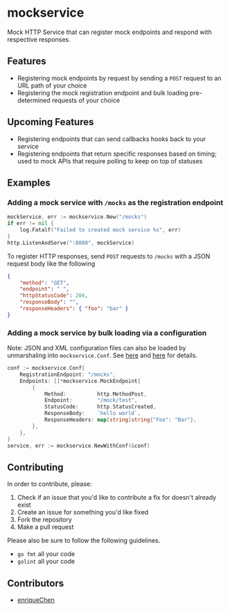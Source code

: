 # mockservice

Mock HTTP Service that can register mock endpoints and respond with respective responses.

## Features

- Registering mock endpoints by request by sending a `POST` request to an URL path of your choice
- Registering the mock registration endpoint and bulk loading pre-determined requests of your choice

## Upcoming Features

- Registering endpoints that can send callbacks hooks back to your service
- Registering endpoints that return specific responses based on timing; used to mock APIs that require polling to keep on top of statuses

## Examples

### Adding a mock service with `/mocks` as the registration endpoint

```go
mockService, err := mockservice.New("/mocks")
if err != nil {
    log.Fatalf("Failed to created mock service %s", err)
}
http.ListenAndServe(":8080", mockService)
```

To register HTTP responses, send `POST` requests to `/mocks` with a JSON request body like the following

```json
{
    "method": "GET",
    "endpoint": " ",
    "httpStatusCode": 204,
    "responseBody": "",
    "responseHeaders": { "foo": "bar" }
}
```

### Adding a mock service by bulk loading via a configuration

Note: JSON and XML configuration files can also be loaded by unmarshaling into `mockservice.Conf`. See [here](https://github.com/wchan2/mock_service/blob/master/mock_service.go#L25-L28) and [here](https://github.com/wchan2/mock_service/blob/master/endpoints.go#L27-L35) for details.

```go
conf := mockservice.Conf{
    RegistrationEndpoint: "/mocks",
    Endpoints: []*mockservice.MockEndpoint{
        {
            Method:          http.MethodPost,
            Endpoint:        "/mock/test",
            StatusCode:      http.StatusCreated,
            ResponseBody:    `hello world`,
            ResponseHeaders: map[string]string{"Foo": "Bar"},
        },
    },
}
service, err := mockservice.NewWithConf(&conf)
```

## Contributing

In order to contribute, please:

1. Check if an issue that you'd like to contribute a fix for doesn't already exist
2. Create an issue for something you'd like fixed
3. Fork the repository
4. Make a pull request

Please also be sure to follow the following guidelines.

- `go fmt` all your code
- `golint` all your code

## Contributors

- [enriqueChen](https://github.com/enriqueChen)
